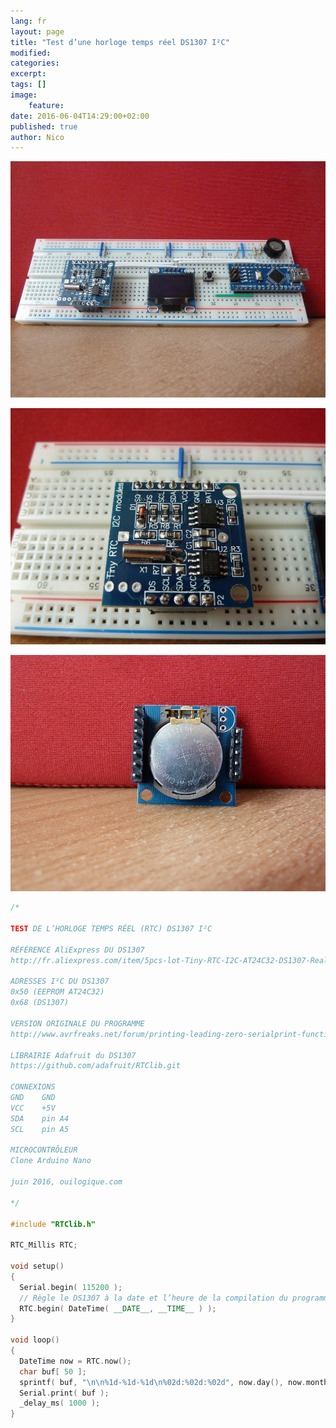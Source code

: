 ```yaml
---
lang: fr
layout: page
title: "Test d’une horloge temps réel DS1307 I²C"
modified:
categories:
excerpt:
tags: []
image:
    feature:
date: 2016-06-04T14:29:00+02:00
published: true
author: Nico
---
```


![...](../../files/2016-06-04-test_horloge_temps_reel_i2c/2016-06-04-test_horloge_temps_reel_i2c_001_lowres.jpg)

![...](../../files/2016-06-04-test_horloge_temps_reel_i2c/2016-06-04-test_horloge_temps_reel_i2c_002_lowres.jpg)

![...](../../files/2016-06-04-test_horloge_temps_reel_i2c/2016-06-04-test_horloge_temps_reel_i2c_003_lowres.jpg)

```c++
/*

TEST DE L’HORLOGE TEMPS RÉEL (RTC) DS1307 I²C

RÉFÉRENCE AliExpress DU DS1307
http://fr.aliexpress.com/item/5pcs-lot-Tiny-RTC-I2C-AT24C32-DS1307-Real-Time-Clock-Module-Board-For-Arduino-With-A/32327865928.html

ADRESSES I²C DU DS1307
0x50 (EEPROM AT24C32)
0x68 (DS1307)

VERSION ORIGINALE DU PROGRAMME
http://www.avrfreaks.net/forum/printing-leading-zero-serialprint-function

LIBRAIRIE Adafruit du DS1307
https://github.com/adafruit/RTClib.git

CONNEXIONS
GND    GND
VCC    +5V
SDA    pin A4
SCL    pin A5

MICROCONTRÔLEUR
Clone Arduino Nano

juin 2016, ouilogique.com

*/

#include "RTClib.h"

RTC_Millis RTC;

void setup()
{
  Serial.begin( 115200 );
  // Règle le DS1307 à la date et l’heure de la compilation du programme
  RTC.begin( DateTime( __DATE__, __TIME__ ) );
}

void loop()
{
  DateTime now = RTC.now();
  char buf[ 50 ];
  sprintf( buf, "\n\n%1d-%1d-%1d\n%02d:%02d:%02d", now.day(), now.month(), now.year(), now.hour(), now.minute(), now.second() );
  Serial.print( buf );
  _delay_ms( 1000 );
}
```
